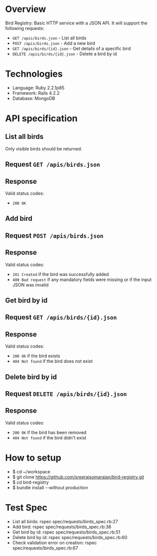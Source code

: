 Overview
========
Bird Registry: Basic HTTP service with a JSON API. It will support the following requests:

 - `GET /apis/birds.json` - List all birds
 - `POST /apis/birds.json` - Add a new bird
 - `GET /apis/birds/{id}.json` - Get details of a specific bird
 - `DELETE /apis/birds/{id}.json` - Delete a bird by id

Technologies
============
 - Language: Ruby 2.2.1p85
 - Framework: Rails 4.2.2
 - Database: MongoDB

API specification
=================

List all birds
--------------
Only visible birds should be returned.

## Request `GET /apis/birds.json`

## Response

Valid status codes:

 - `200 OK`

Add bird
--------

## Request `POST /apis/birds.json`

## Response

Valid status codes:

 - `201 Created` if the bird was successfully added
 - `400 Bad request` if any mandatory fields were missing or if the input JSON was invalid

Get bird by id
--------------

## Request `GET /apis/birds/{id}.json`

## Response

Valid status codes:

 - `200 OK` if the bird exists
 - `404 Not found` if the bird does not exist

Delete bird by id
-----------------

## Request `DELETE /apis/birds/{id}.json`

## Response

Valid status codes:

 - `200 OK` if the bird has been removed
 - `404 Not found` if the bird didn't exist

How to setup
============

 - $ cd ~/workspace
 - $ git clone https://github.com/sreerajsomarajan/bird-registry.git
 - $ cd bird-registry
 - $ bundle install --without production

Test Spec
=========

 - List all birds: rspec spec/requests/birds_spec.rb:27
 - Add bird: rspec spec/requests/birds_spec.rb:38
 - Get bird by id: rspec spec/requests/birds_spec.rb:51
 - Delete bird by id: rspec spec/requests/birds_spec.rb:60
 - Check validation error on creation: rspec spec/requests/birds_spec.rb:67

